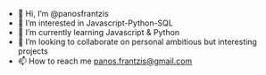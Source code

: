 - 👋 Hi, I’m @panosfrantzis
- 👀 I’m interested in Javascript-Python-SQL
- 🌱 I’m currently learning Javascript & Python
- 💞️ I’m looking to collaborate on personal ambitious but interesting projects
- 📫 How to reach me panos.frantzis@gmail.com

<!---
panosfrantzis/panosfrantzis is a ✨ special ✨ repository because its `README.md` (this file) appears on your GitHub profile.
You can click the Preview link to take a look at your changes.
--->

